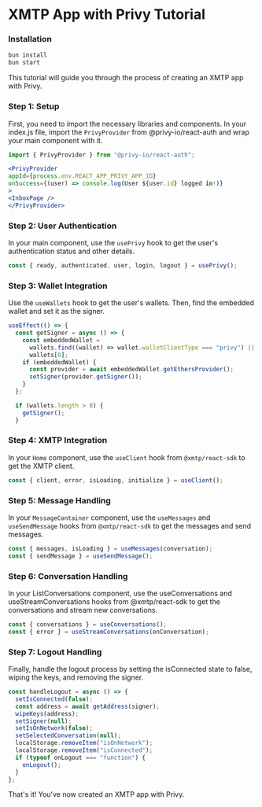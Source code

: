 # XMTP App with Privy Tutorial

### Installation

```bash
bun install
bun start
```

This tutorial will guide you through the process of creating an XMTP app with Privy.

### Step 1: Setup

First, you need to import the necessary libraries and components. In your index.js file, import the `PrivyProvider` from @privy-io/react-auth and wrap your main component with it.

```jsx
import { PrivyProvider } from "@privy-io/react-auth";
```

```jsx
<PrivyProvider
appId={process.env.REACT_APP_PRIVY_APP_ID}
onSuccess={(user) => console.log(User ${user.id} logged in!)}
>
<InboxPage />
</PrivyProvider>
```

### Step 2: User Authentication

In your main component, use the `usePrivy` hook to get the user's authentication status and other details.

```jsx
const { ready, authenticated, user, login, logout } = usePrivy();
```

### Step 3: Wallet Integration

Use the `useWallets` hook to get the user's wallets. Then, find the embedded wallet and set it as the signer.

```jsx
useEffect(() => {
  const getSigner = async () => {
    const embeddedWallet =
      wallets.find((wallet) => wallet.walletClientType === "privy") ||
      wallets[0];
    if (embeddedWallet) {
      const provider = await embeddedWallet.getEthersProvider();
      setSigner(provider.getSigner());
    }
  };

  if (wallets.length > 0) {
    getSigner();
  }
```

### Step 4: XMTP Integration

In your `Home` component, use the `useClient` hook from `@xmtp/react-sdk` to get the XMTP client.

```jsx
const { client, error, isLoading, initialize } = useClient();
```

### Step 5: Message Handling

In your `MessageContainer` component, use the `useMessages` and `useSendMessage` hooks from `@xmtp/react-sdk` to get the messages and send messages.

```jsx
const { messages, isLoading } = useMessages(conversation);
const { sendMessage } = useSendMessage();
```

### Step 6: Conversation Handling

In your ListConversations component, use the useConversations and useStreamConversations hooks from @xmtp/react-sdk to get the conversations and stream new conversations.

```jsx
const { conversations } = useConversations();
const { error } = useStreamConversations(onConversation);
```

### Step 7: Logout Handling

Finally, handle the logout process by setting the isConnected state to false, wiping the keys, and removing the signer.

```jsx
const handleLogout = async () => {
  setIsConnected(false);
  const address = await getAddress(signer);
  wipeKeys(address);
  setSigner(null);
  setIsOnNetwork(false);
  setSelectedConversation(null);
  localStorage.removeItem("isOnNetwork");
  localStorage.removeItem("isConnected");
  if (typeof onLogout === "function") {
    onLogout();
  }
};
```

That's it! You've now created an XMTP app with Privy.
